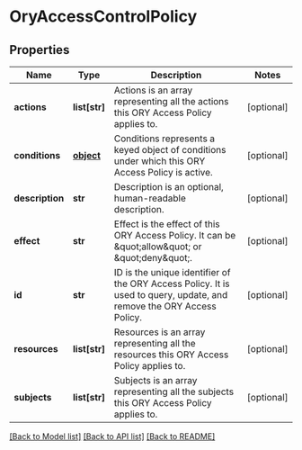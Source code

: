 # OryAccessControlPolicy

## Properties
Name | Type | Description | Notes
------------ | ------------- | ------------- | -------------
**actions** | **list[str]** | Actions is an array representing all the actions this ORY Access Policy applies to. | [optional] 
**conditions** | [**object**](.md) | Conditions represents a keyed object of conditions under which this ORY Access Policy is active. | [optional] 
**description** | **str** | Description is an optional, human-readable description. | [optional] 
**effect** | **str** | Effect is the effect of this ORY Access Policy. It can be \&quot;allow\&quot; or \&quot;deny\&quot;. | [optional] 
**id** | **str** | ID is the unique identifier of the ORY Access Policy. It is used to query, update, and remove the ORY Access Policy. | [optional] 
**resources** | **list[str]** | Resources is an array representing all the resources this ORY Access Policy applies to. | [optional] 
**subjects** | **list[str]** | Subjects is an array representing all the subjects this ORY Access Policy applies to. | [optional] 

[[Back to Model list]](../README.md#documentation-for-models) [[Back to API list]](../README.md#documentation-for-api-endpoints) [[Back to README]](../README.md)


